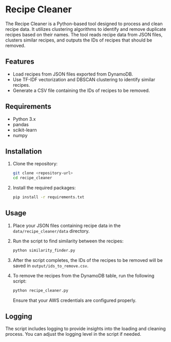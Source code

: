 # Recipe Cleaner

The Recipe Cleaner is a Python-based tool designed to process and clean recipe data. It utilizes clustering algorithms to identify and remove duplicate recipes based on their names. The tool reads recipe data from JSON files, clusters similar recipes, and outputs the IDs of recipes that should be removed.

## Features

- Load recipes from JSON files exported from DynamoDB.
- Use TF-IDF vectorization and DBSCAN clustering to identify similar recipes.
- Generate a CSV file containing the IDs of recipes to be removed.

## Requirements

- Python 3.x
- pandas
- scikit-learn
- numpy

## Installation

1. Clone the repository:

   ```bash
   git clone <repository-url>
   cd recipe_cleaner
   ```

2. Install the required packages:

   ```bash
   pip install -r requirements.txt
   ```

## Usage

1. Place your JSON files containing recipe data in the `data/recipe_cleaner/data` directory.

2. Run the script to find similarity between the recipes:

   ```bash
   python similarity_finder.py
   ```

3. After the script completes, the IDs of the recipes to be removed will be saved in `output/ids_to_remove.csv`.

4. To remove the recipes from the DynamoDB table, run the following script:

   ```bash
   python recipe_cleaner.py
   ```

   Ensure that your AWS credentials are configured properly.

## Logging

The script includes logging to provide insights into the loading and cleaning process. You can adjust the logging level in the script if needed.
